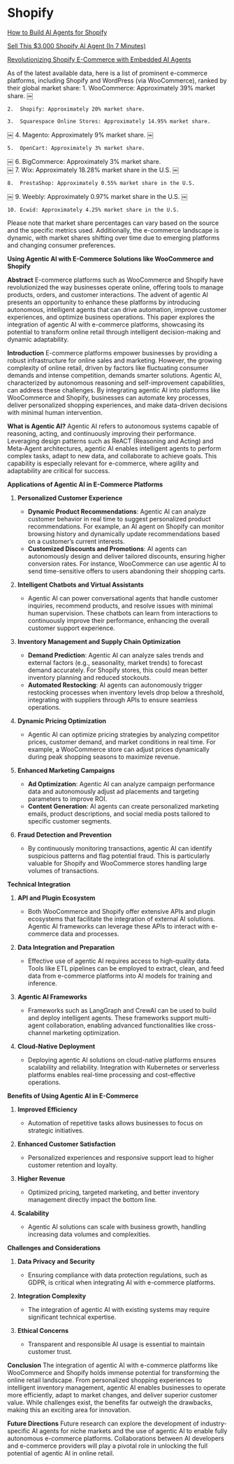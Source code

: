 # Shopify

[How to Build AI Agents for Shopify](https://www.youtube.com/watch?v=vQCNCYwaVcE)

[Sell This $3,000 Shopify AI Agent (In 7 Minutes)](https://www.youtube.com/watch?v=jI8J6bzGwCg)

[Revolutionizing Shopify E-Commerce with Embedded AI Agents](https://www.youtube.com/watch?v=o-D4X1QCUv4)

As of the latest available data, here is a list of prominent e-commerce platforms, including Shopify and WordPress (via WooCommerce), ranked by their global market share:
	1.	WooCommerce: Approximately 39% market share.  ￼
 
	2.	Shopify: Approximately 20% market share.  ￼
 
	3.	Squarespace Online Stores: Approximately 14.95% market share.  
 ￼
	4.	Magento: Approximately 9% market share.  ￼
 
	5.	OpenCart: Approximately 3% market share.  
 ￼
	6.	BigCommerce: Approximately 3% market share.  
 ￼
	7.	Wix: Approximately 18.28% market share in the U.S.  ￼
 
	8.	PrestaShop: Approximately 0.55% market share in the U.S.
 ￼
	9.	Weebly: Approximately 0.97% market share in the U.S.  ￼
 
	10.	Ecwid: Approximately 4.25% market share in the U.S.  ￼

Please note that market share percentages can vary based on the source and the specific metrics used. Additionally, the e-commerce landscape is dynamic, with market shares shifting over time due to emerging platforms and changing consumer preferences.

**Using Agentic AI with E-Commerce Solutions like WooCommerce and Shopify**

**Abstract**
E-commerce platforms such as WooCommerce and Shopify have revolutionized the way businesses operate online, offering tools to manage products, orders, and customer interactions. The advent of agentic AI presents an opportunity to enhance these platforms by introducing autonomous, intelligent agents that can drive automation, improve customer experiences, and optimize business operations. This paper explores the integration of agentic AI with e-commerce platforms, showcasing its potential to transform online retail through intelligent decision-making and dynamic adaptability.

**Introduction**
E-commerce platforms empower businesses by providing a robust infrastructure for online sales and marketing. However, the growing complexity of online retail, driven by factors like fluctuating consumer demands and intense competition, demands smarter solutions. Agentic AI, characterized by autonomous reasoning and self-improvement capabilities, can address these challenges. By integrating agentic AI into platforms like WooCommerce and Shopify, businesses can automate key processes, deliver personalized shopping experiences, and make data-driven decisions with minimal human intervention.

**What is Agentic AI?**
Agentic AI refers to autonomous systems capable of reasoning, acting, and continuously improving their performance. Leveraging design patterns such as ReACT (Reasoning and Acting) and Meta-Agent architectures, agentic AI enables intelligent agents to perform complex tasks, adapt to new data, and collaborate to achieve goals. This capability is especially relevant for e-commerce, where agility and adaptability are critical for success.

**Applications of Agentic AI in E-Commerce Platforms**
1. **Personalized Customer Experience**
   - **Dynamic Product Recommendations**: Agentic AI can analyze customer behavior in real time to suggest personalized product recommendations. For example, an AI agent on Shopify can monitor browsing history and dynamically update recommendations based on a customer’s current interests.
   - **Customized Discounts and Promotions**: AI agents can autonomously design and deliver tailored discounts, ensuring higher conversion rates. For instance, WooCommerce can use agentic AI to send time-sensitive offers to users abandoning their shopping carts.

2. **Intelligent Chatbots and Virtual Assistants**
   - Agentic AI can power conversational agents that handle customer inquiries, recommend products, and resolve issues with minimal human supervision. These chatbots can learn from interactions to continuously improve their performance, enhancing the overall customer support experience.

3. **Inventory Management and Supply Chain Optimization**
   - **Demand Prediction**: Agentic AI can analyze sales trends and external factors (e.g., seasonality, market trends) to forecast demand accurately. For Shopify stores, this could mean better inventory planning and reduced stockouts.
   - **Automated Restocking**: AI agents can autonomously trigger restocking processes when inventory levels drop below a threshold, integrating with suppliers through APIs to ensure seamless operations.

4. **Dynamic Pricing Optimization**
   - Agentic AI can optimize pricing strategies by analyzing competitor prices, customer demand, and market conditions in real time. For example, a WooCommerce store can adjust prices dynamically during peak shopping seasons to maximize revenue.

5. **Enhanced Marketing Campaigns**
   - **Ad Optimization**: Agentic AI can analyze campaign performance data and autonomously adjust ad placements and targeting parameters to improve ROI.
   - **Content Generation**: AI agents can create personalized marketing emails, product descriptions, and social media posts tailored to specific customer segments.

6. **Fraud Detection and Prevention**
   - By continuously monitoring transactions, agentic AI can identify suspicious patterns and flag potential fraud. This is particularly valuable for Shopify and WooCommerce stores handling large volumes of transactions.

**Technical Integration**
1. **API and Plugin Ecosystem**
   - Both WooCommerce and Shopify offer extensive APIs and plugin ecosystems that facilitate the integration of external AI solutions. Agentic AI frameworks can leverage these APIs to interact with e-commerce data and processes.

2. **Data Integration and Preparation**
   - Effective use of agentic AI requires access to high-quality data. Tools like ETL pipelines can be employed to extract, clean, and feed data from e-commerce platforms into AI models for training and inference.

3. **Agentic AI Frameworks**
   - Frameworks such as LangGraph and CrewAI can be used to build and deploy intelligent agents. These frameworks support multi-agent collaboration, enabling advanced functionalities like cross-channel marketing optimization.

4. **Cloud-Native Deployment**
   - Deploying agentic AI solutions on cloud-native platforms ensures scalability and reliability. Integration with Kubernetes or serverless platforms enables real-time processing and cost-effective operations.

**Benefits of Using Agentic AI in E-Commerce**
1. **Improved Efficiency**
   - Automation of repetitive tasks allows businesses to focus on strategic initiatives.

2. **Enhanced Customer Satisfaction**
   - Personalized experiences and responsive support lead to higher customer retention and loyalty.

3. **Higher Revenue**
   - Optimized pricing, targeted marketing, and better inventory management directly impact the bottom line.

4. **Scalability**
   - Agentic AI solutions can scale with business growth, handling increasing data volumes and complexities.

**Challenges and Considerations**
1. **Data Privacy and Security**
   - Ensuring compliance with data protection regulations, such as GDPR, is critical when integrating AI with e-commerce platforms.

2. **Integration Complexity**
   - The integration of agentic AI with existing systems may require significant technical expertise.

3. **Ethical Concerns**
   - Transparent and responsible AI usage is essential to maintain customer trust.

**Conclusion**
The integration of agentic AI with e-commerce platforms like WooCommerce and Shopify holds immense potential for transforming the online retail landscape. From personalized shopping experiences to intelligent inventory management, agentic AI enables businesses to operate more efficiently, adapt to market changes, and deliver superior customer value. While challenges exist, the benefits far outweigh the drawbacks, making this an exciting area for innovation.

**Future Directions**
Future research can explore the development of industry-specific AI agents for niche markets and the use of agentic AI to enable fully autonomous e-commerce platforms. Collaborations between AI developers and e-commerce providers will play a pivotal role in unlocking the full potential of agentic AI in online retail.

